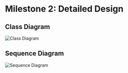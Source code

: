 
# Milestone 2: Detailed Design
## Class Diagram
![Class Diagram](https://github.com/seng350/seng350f19-project-2-1/blob/master/docs/M2/class-diagram.png)
## Sequence Diagram
![Sequence Diagram](https://github.com/seng350/seng350f19-project-2-1/blob/master/docs/M2/sequence-diagram.png)
